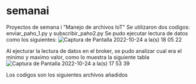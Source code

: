 # semanai
Proyectos de semana i "Manejo de archivos IoT"
Se utilizaron dos codigos: enviar_paho_1.py y subscribir_paho2.py
Se pudo ejecutar lectura de datos como los siguientes:
![Captura de Pantalla 2022-10-24 a la(s) 18 05 22](https://user-images.githubusercontent.com/54122892/197646337-00192753-b105-49c5-be12-e8af0590f371.png)

Al ejecturar la lectura de datos en el broker, se pudo analizar cual era el minimo y maximo valor, como lo muestra la siguiente tabla
![Captura de Pantalla 2022-10-24 a la(s) 17 53 39](https://user-images.githubusercontent.com/54122892/197646601-e440956c-65cc-46da-96b6-e867b525e9c9.png)


Los codigos son los siguientes archivos añadidos 
